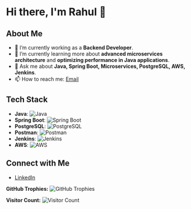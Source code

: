 # Hi there, I'm Rahul 👋

## About Me
- 🔭 I’m currently working as a **Backend Developer**.
- 🌱 I’m currently learning more about **advanced microservices architecture** and **optimizing performance in Java applications**.
- 💬 Ask me about **Java, Spring Boot, Microservices, PostgreSQL, AWS, Jenkins**.
- 📫 How to reach me: [Email](mailto:rahulshaik0175@gmail.com)

## Tech Stack
- **Java**: ![Java](https://img.shields.io/badge/Java-ED8B00?style=flat-square&logo=java&logoColor=white)
- **Spring Boot**: ![Spring Boot](https://img.shields.io/badge/Spring%20Boot-6DB33F?style=flat-square&logo=spring-boot&logoColor=white)
- **PostgreSQL**: ![PostgreSQL](https://img.shields.io/badge/PostgreSQL-316192?style=flat-square&logo=postgresql&logoColor=white)
- **Postman**: ![Postman](https://img.shields.io/badge/Postman-FF6C37?style=flat-square&logo=postman&logoColor=white)
- **Jenkins**: ![Jenkins](https://img.shields.io/badge/Jenkins-D24939?style=flat-square&logo=jenkins&logoColor=white)
- **AWS**: ![AWS](https://img.shields.io/badge/AWS-232F3E?style=flat-square&logo=amazon-aws&logoColor=white)

## Connect with Me
- [LinkedIn](https://www.linkedin.com/in/rahul-shaik-5b4300169/)

<!-- Optional: GitHub Trophies -->
**GitHub Trophies:**
![GitHub Trophies](https://github-profile-trophy.vercel.app/?username=yourusername&theme=radical)

<!-- Optional: Visitors -->
**Visitor Count:**
![Visitor Count](https://visitor-badge.glitch.me/badge?page_id=yourusername.yourusername)
